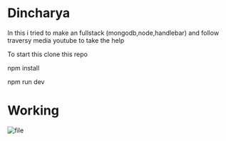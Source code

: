 
# Dincharya

In this i tried to make an fullstack (mongodb,node,handlebar) and follow traversy media youtube to take the help


 
To start this clone this repo

npm install

npm run dev

# Working

![file](https://github.com/lakshay-saini-au8/node_pracitce_repo/blob/main/dincharya/final.gif)

